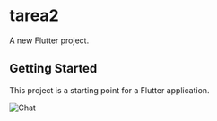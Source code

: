 # tarea2

A new Flutter project.

## Getting Started

This project is a starting point for a Flutter application.


![Chat](/Screenshot_2021-10-16-11-59-33-839_com.example.tarea2.jpg "Chat")
